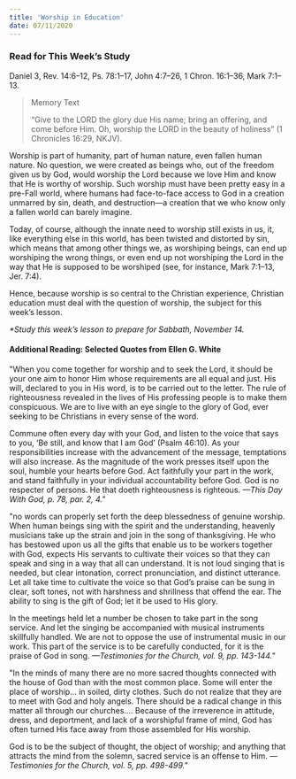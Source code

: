 ```yaml
---
title: 'Worship in Education'
date: 07/11/2020
---
```


### Read for This Week’s Study
Daniel 3, Rev. 14:6–12, Ps. 78:1–17, John 4:7–26, 1 Chron. 16:1–36, Mark 7:1–13.

> <p>Memory Text</p>
> “Give to the LORD the glory due His name; bring an offering, and come before Him. Oh, worship the LORD in the beauty of holiness” (1 Chronicles 16:29, NKJV).

Worship is part of humanity, part of human nature, even fallen human nature. No question, we were created as beings who, out of the freedom given us by God, would worship the Lord because we love Him and know that He is worthy of worship. Such worship must have been pretty easy in a pre-Fall world, where humans had face-to-face access to God in a creation unmarred by sin, death, and destruction—a creation that we who know only a fallen world can barely imagine.

Today, of course, although the innate need to worship still exists in us, it, like everything else in this world, has been twisted and distorted by sin, which means that among other things we, as worshiping beings, can end up worshiping the wrong things, or even end up not worshiping the Lord in the way that He is supposed to be worshiped (see, for instance, Mark 7:1–13, Jer. 7:4).

Hence, because worship is so central to the Christian experience, Christian education must deal with the question of worship, the subject for this week’s lesson.

_*Study this week’s lesson to prepare for Sabbath, November 14._

#### Additional Reading: Selected Quotes from Ellen G. White

"When you come together for worship and to seek the Lord, it should be your one aim to honor Him whose requirements are all equal and just. His will, declared to you in His word, is to be carried out to the letter. The rule of righteousness revealed in the lives of His professing people is to make them conspicuous. We are to live with an eye single to the glory of God, ever seeking to be Christians in every sense of the word.

Commune often every day with your God, and listen to the voice that says to you, ‘Be still, and know that I am God’ (Psalm 46:10). As your responsibilities increase with the advancement of the message, temptations will also increase. As the magnitude of the work presses itself upon the soul, humble your hearts before God. Act faithfully your part in the work, and stand faithfully in your individual accountability before God. God is no respecter of persons. He that doeth righteousness is righteous. _—This Day With God, p. 78, par. 2, 4."_

"no words can properly set forth the deep blessedness of genuine worship. When human beings sing with the spirit and the understanding, heavenly musicians take up the strain and join in the song of thanksgiving. He who has bestowed upon us all the gifts that enable us to be workers together with God, expects His servants to cultivate their voices so that they can speak and sing in a way that all can understand. It is not loud singing that is needed, but clear intonation, correct pronunciation, and distinct utterance. Let all take time to cultivate the voice so that God’s praise can be sung in clear, soft tones, not with harshness and shrillness that offend the ear. The ability to sing is the gift of God; let it be used to His glory.

In the meetings held let a number be chosen to take part in the song service. And let the singing be accompanied with musical instruments skillfully handled. We are not to oppose the use of instrumental music in our work. This part of the service is to be carefully conducted, for it is the praise of God in song. _—Testimonies for the Church, vol. 9, pp. 143-144."_

"In the minds of many there are no more sacred thoughts connected with the house of God than with the most common place. Some will enter the place of worship... in soiled, dirty clothes. Such do not realize that they are to meet with God and holy angels. There should be a radical change in this matter all through our churches.... Because of the irreverence in attitude, dress, and deportment, and lack of a worshipful frame of mind, God has often turned His face away from those assembled for His worship.

God is to be the subject of thought, the object of worship; and anything that attracts the mind from the solemn, sacred service is an offense to Him. _—Testimonies for the Church, vol. 5, pp. 498-499."_